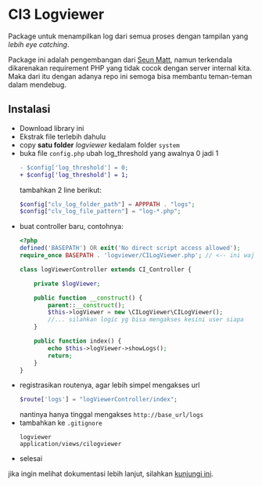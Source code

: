 # CI3 Logviewer

Package untuk menampilkan log dari semua proses dengan tampilan yang _lebih eye catching_.

Package ini adalah pengembangan dari [Seun Matt](https://github.com/SeunMatt/codeigniter-log-viewer/tree/1.1.2), namun terkendala dikarenakan requirement PHP yang tidak cocok dengan server internal kita.
Maka dari itu dengan adanya repo ini semoga bisa membantu teman-teman dalam mendebug.

## Instalasi

- Download library ini
- Ekstrak file terlebih dahulu
- copy **satu folder** _logviewer_ kedalam folder ```system```
- buka file ```config.php```
    ubah log_threshold yang awalnya 0 jadi 1
    ```diff
    - $config['log_threshold'] = 0;
    + $config['log_threshold'] = 1;
    ```
    tambahkan 2 line berikut:
    ```php
    $config["clv_log_folder_path"] = APPPATH . "logs";
    $config["clv_log_file_pattern"] = "log-*.php";
    ```
- buat controller baru, contohnya:
    ```php
    <?php
    defined('BASEPATH') OR exit('No direct script access allowed');
    require_once BASEPATH . 'logviewer/CILogViewer.php'; // <-- ini wajib ada

    class logViewerController extends CI_Controller {

        private $logViewer;

        public function __construct() {
            parent::__construct(); 
            $this->logViewer = new \CILogViewer\CILogViewer();
            //... silahkan logic yg bisa mengakses kesini user siapa
        }

        public function index() {
            echo $this->logViewer->showLogs();
            return;
        }
    }
    ```
- registrasikan routenya, agar lebih simpel mengakses url
    ```php
    $route['logs'] = "logViewerController/index";
    ```
    nantinya hanya tinggal mengakses ```http://base_url/logs```
- tambahkan ke ```.gitignore```
    ```
    logviewer
    application/views/cilogviewer
    ```
- selesai

jika ingin melihat dokumentasi lebih lanjut, silahkan [kunjungi ini](https://github.com/SeunMatt/codeigniter-log-viewer/wiki/CodeIgniter-3-Guide#viewing-log-files-via-api-calls).